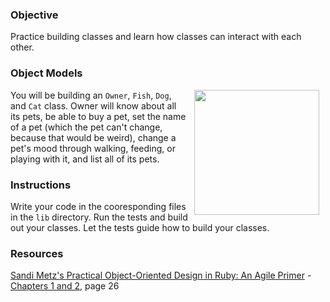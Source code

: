 

### Objective
Practice building classes and learn how classes can interact with each other.

### Object Models
<img src="https://after-school-assets.s3.amazonaws.com/dog-fall.gif" width="200px" align="right" hspace="10"> You will be building an `Owner`, `Fish`, `Dog`, and `Cat` class. Owner will know about all its pets, be able to buy a pet, set the name of a pet (which the pet can't change, because that would be weird), change a pet's mood through walking, feeding, or playing with it, and list all of its pets.

### Instructions

Write your code in the cooresponding files in the `lib` directory. Run the tests and build out your classes. Let the tests guide how to build your classes.

### Resources

[Sandi Metz's Practical Object-Oriented Design in Ruby: An Agile Primer](http://books.flatironschool.com/books/102) - [Chapters 1 and 2](http://books.flatironschool.com/books/102?page=48), page 26
